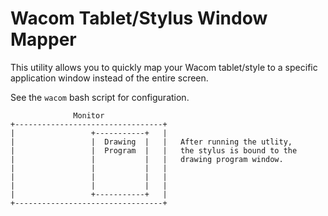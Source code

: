 # Wacom Tablet/Stylus Window Mapper

This utility allows you to quickly map your Wacom tablet/style to a specific
application window instead of the entire screen.

See the `wacom` bash script for configuration.

```text
              Monitor
+---------------------------------+
|                 +-----------+   |
|                 |  Drawing  |   |   After running the utlity,
|                 |  Program  |   |   the stylus is bound to the
|                 |           |   |   drawing program window.
|                 |           |   |
|                 |           |   |
|                 |           |   |
|                 +-----------+   |
+---------------------------------+
```
